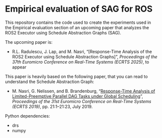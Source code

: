 # Empirical evaluation of SAG for ROS
This repository contains the code used to create the experiments used in the Empirical evaluation section of an
upcoming paper that analyzes the ROS2 Executor using Schedule Abstraction Graphs (SAG).

The upcoming paper is:
- R.L. Radulescu, J. Lap, and M. Nasri, “[Response-Time Analysis of the ROS2 Executor using Schedule Abstraction Graphs]”,
*Proceedings of the 37th Euromicro Conference on Real-Time Systems (ECRTS 2025)*, to appear

This paper is heavily based on the following paper, that you can read to understand the Schedule Abstraction Graph:
- M. Nasri, G. Nelissen, and B. Brandenburg, “[Response-Time Analysis of Limited-Preemptive Parallel DAG Tasks under Global Scheduling](https://drops.dagstuhl.de/storage/00lipics/lipics-vol133-ecrts2019/LIPIcs.ECRTS.2019.21/LIPIcs.ECRTS.2019.21.pdf)”, *Proceedings of the 31st Euromicro Conference on Real-Time Systems (ECRTS 2019)*, pp. 21:1–21:23, July 2019.

Python dependencies:
- drs
- numpy